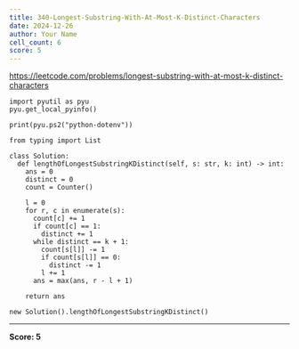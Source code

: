```yaml
---
title: 340-Longest-Substring-With-At-Most-K-Distinct-Characters
date: 2024-12-26
author: Your Name
cell_count: 6
score: 5
---
```


https://leetcode.com/problems/longest-substring-with-at-most-k-distinct-characters


```
import pyutil as pyu
pyu.get_local_pyinfo()
```


```
print(pyu.ps2("python-dotenv"))
```


```
from typing import List
```


```
class Solution:
  def lengthOfLongestSubstringKDistinct(self, s: str, k: int) -> int:
    ans = 0
    distinct = 0
    count = Counter()

    l = 0
    for r, c in enumerate(s):
      count[c] += 1
      if count[c] == 1:
        distinct += 1
      while distinct == k + 1:
        count[s[l]] -= 1
        if count[s[l]] == 0:
          distinct -= 1
        l += 1
      ans = max(ans, r - l + 1)

    return ans
```


```
new Solution().lengthOfLongestSubstringKDistinct()
```


---
**Score: 5**